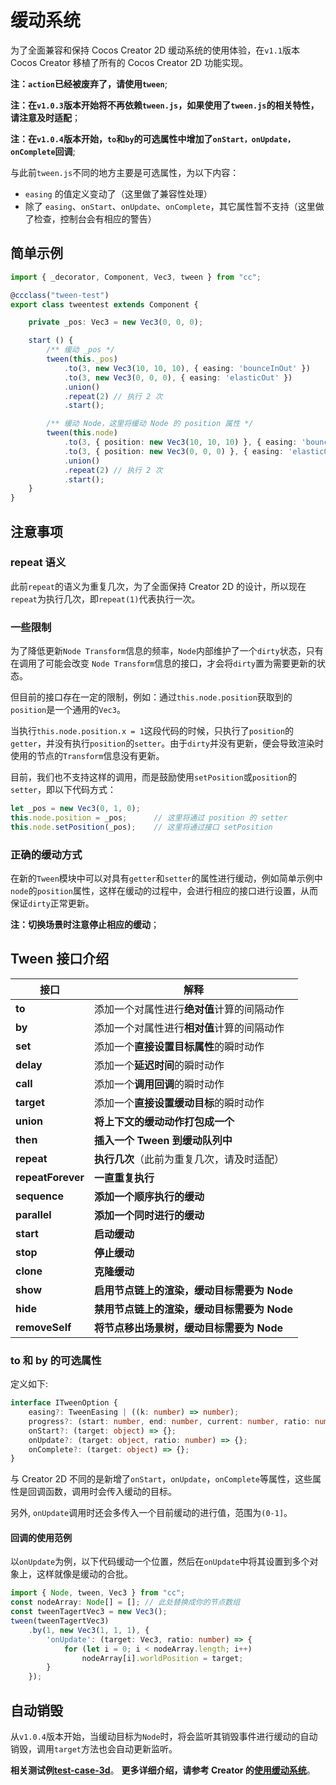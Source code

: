 # 缓动系统

为了全面兼容和保持 Cocos Creator 2D 缓动系统的使用体验，在`v1.1`版本 Cocos Creator 移植了所有的 Cocos Creator 2D 功能实现。

**注：`action`已经被废弃了，请使用`tween`**;

**注：在`v1.0.3`版本开始将不再依赖`tween.js`，如果使用了`tween.js`的相关特性，请注意及时适配**；

**注：在`v1.0.4`版本开始，`to`和`by`的可选属性中增加了`onStart，onUpdate，onComplete`回调**;

与此前`tween.js`不同的地方主要是可选属性，为以下内容：

- `easing` 的值定义变动了（这里做了兼容性处理）
- 除了 `easing`、`onStart`、`onUpdate`、`onComplete`，其它属性暂不支持（这里做了检查，控制台会有相应的警告）

## 简单示例

```typescript
import { _decorator, Component, Vec3, tween } from "cc";

@ccclass("tween-test")
export class tweentest extends Component {

    private _pos: Vec3 = new Vec3(0, 0, 0);

    start () {
        /** 缓动 _pos */
        tween(this._pos)
            .to(3, new Vec3(10, 10, 10), { easing: 'bounceInOut' })
            .to(3, new Vec3(0, 0, 0), { easing: 'elasticOut' })
            .union()
            .repeat(2) // 执行 2 次
            .start();

        /** 缓动 Node，这里将缓动 Node 的 position 属性 */
        tween(this.node)
            .to(3, { position: new Vec3(10, 10, 10) }, { easing: 'bounceInOut' })
            .to(3, { position: new Vec3(0, 0, 0) }, { easing: 'elasticOut' })
            .union()
            .repeat(2) // 执行 2 次
            .start();
    }
}
```

## 注意事项

### repeat 语义

此前`repeat`的语义为重复几次，为了全面保持 Creator 2D 的设计，所以现在`repeat`为执行几次，即`repeat(1)`代表执行一次。

### 一些限制

为了降低更新`Node Transform`信息的频率，`Node`内部维护了一个`dirty`状态，只有在调用了可能会改变 `Node Transform`信息的接口，才会将`dirty`置为需要更新的状态。

但目前的接口存在一定的限制，例如：通过`this.node.position`获取到的`position`是一个通用的`Vec3`。

当执行`this.node.position.x = 1`这段代码的时候，只执行了`position`的`getter`，并没有执行`position`的`setter`。由于`dirty`并没有更新，便会导致渲染时使用的节点的`Transform`信息没有更新。

目前，我们也不支持这样的调用，而是鼓励使用`setPosition`或`position`的`setter`，即以下代码方式：

```typescript
let _pos = new Vec3(0, 1, 0);
this.node.position = _pos;      // 这里将通过 position 的 setter
this.node.setPosition(_pos);    // 这里将通过接口 setPosition
```

### 正确的缓动方式

在新的`Tween`模块中可以对具有`getter`和`setter`的属性进行缓动，例如简单示例中`node`的`position`属性，这样在缓动的过程中，会进行相应的接口进行设置，从而保证`dirty`正常更新。

**注：切换场景时注意停止相应的缓动**；

## Tween 接口介绍

| 接口              | 解释                                        |
| ----------------- | ------------------------------------------- |
| **to**            | 添加一个对属性进行**绝对值**计算的间隔动作  |
| **by**            | 添加一个对属性进行**相对值**计算的间隔动作  |
| **set**           | 添加一个**直接设置目标属性**的瞬时动作      |
| **delay**         | 添加一个**延迟时间**的瞬时动作              |
| **call**          | 添加一个**调用回调**的瞬时动作              |
| **target**        | 添加一个**直接设置缓动目标**的瞬时动作      |
| **union**         | **将上下文的缓动动作打包成一个**            |
| **then**          | **插入一个 Tween 到缓动队列中**             |
| **repeat**        | **执行几次**（此前为重复几次，请及时适配）  |
| **repeatForever** | **一直重复执行**                            |
| **sequence**      | **添加一个顺序执行的缓动**                  |
| **parallel**      | **添加一个同时进行的缓动**                  |
| **start**         | **启动缓动**                                |
| **stop**          | **停止缓动**                                |
| **clone**         | **克隆缓动**                                |
| **show**          | **启用节点链上的渲染，缓动目标需要为 Node** |
| **hide**          | **禁用节点链上的渲染，缓动目标需要为 Node** |
| **removeSelf**    | **将节点移出场景树，缓动目标需要为 Node**   |

### to 和 by 的可选属性

定义如下:

```typescript
interface ITweenOption {
    easing?: TweenEasing | ((k: number) => number);
    progress?: (start: number, end: number, current: number, ratio: number) => number;
    onStart?: (target: object) => {};
    onUpdate?: (target: object, ratio: number) => {};
    onComplete?: (target: object) => {};
}
```

与 Creator 2D 不同的是新增了`onStart`，`onUpdate`，`onComplete`等属性，这些属性是回调函数，调用时会传入缓动的目标。

另外, `onUpdate`调用时还会多传入一个目前缓动的进行值，范围为`(0-1]`。

#### 回调的使用范例

以`onUpdate`为例，以下代码缓动一个位置，然后在`onUpdate`中将其设置到多个对象上，这样就像是缓动的合批。

```typescript
import { Node, tween, Vec3 } from "cc";
const nodeArray: Node[] = []; // 此处替换成你的节点数组
const tweenTagertVec3 = new Vec3();
tween(tweenTagertVec3)
    .by(1, new Vec3(1, 1, 1), {
        'onUpdate': (target: Vec3, ratio: number) => {
            for (let i = 0; i < nodeArray.length; i++)
                nodeArray[i].worldPosition = target;
        }
    });
```

## 自动销毁

从`v1.0.4`版本开始，当缓动目标为`Node`时，将会监听其销毁事件进行缓动的自动销毁，调用`target`方法也会自动更新监听。

**相关测试例[test-case-3d](https://github.com/cocos-creator/test-cases-3d)**。
**更多详细介绍，请参考 Creator 的[使用缓动系统](https://docs.cocos.com/creator/manual/zh/scripting/tween.html)**。
